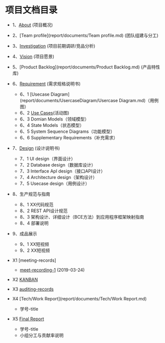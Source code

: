 
项目文档目录
===
* 1、[About](report/documents/About.md)  (项目概况)
* 2、[Team profile](report/documents/Team profile.md) (团队组建与分工)
* 3、[Investigation](report/documents/Investigation.md) (项目前期调研/竞品分析)
* 4、[Vision](report/documents/Vision.md) (项目愿景)
* 5、[Product Backlog](report/documents/Product Backlog.md) (产品特性库)
* 6、[Requirement](report/documents/Requirement.md) (需求规格说明书)
  * 6、1 [Usecase Diagram](report/documents/UsercaseDiagram/Usercase Diagram.md)（用例图）
  * 6、2 [Use Cases](report/documents/UsercaseDiagram/UseCases.md)(活动图)
  * 6、3 Domian Models（领域模型）
  * 6、4 State Models（状态模型）
  * 6、5 System Sequence Diagrams（功能模型）
  * 6、6 Supplementary Requirements（补充需求）
 
* 7、[Design](report/documents/Design.md) (设计说明书)
  * 7、1 UI design（界面设计）
  * 7、2 Database design（数据库设计）
  * 7、3 Interface ApI design（接口API设计）
  * 7、4 Architecture design（架构设计）
  * 7、5 Usecase design（用例设计）
 
* 8、生产规范与指南
  * 8、1 XX代码规范
  * 8、2 REST API设计规范
  * 8、3 架构设计、详细设计（BCE方法）到应用程序框架映射指南
  * 8、4 部署说明
* 9、成品展示
  * 9、1 XX短视频
  * 9、2 XX短视频
* X1 [meeting-records]
  *  [meet-recording-1](report/meet-recording/meet-recording-1.md) (2019-03-24)
* X2 [KANBAN](https://github.com/orgs/uml163/projects)
* X3 [auditing-records](report/documents/auditing-records.md)
* X4 [Tech/Work Report](report/documents/Tech/Work Report.md) 
  * 学号-title
* X5 [Final Report]()
  * 学号-title
  * 小组分工与贡献率说明
